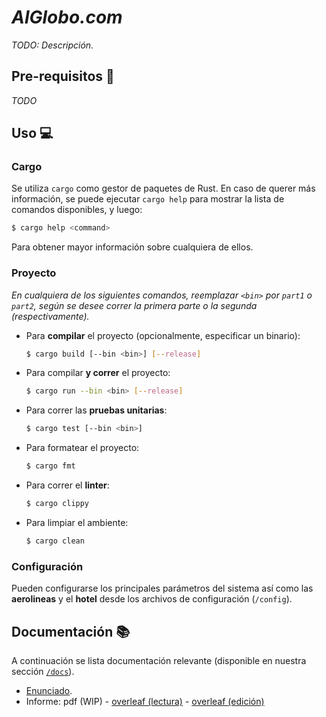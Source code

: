 # _AlGlobo.com_

_TODO: Descripción._

## Pre-requisitos :wrench:

_TODO_

## Uso :computer:

### Cargo

Se utiliza `cargo` como gestor de paquetes de Rust. En caso de querer más información, se puede ejecutar `cargo help` para mostrar la lista de comandos disponibles, y luego:

```bash
$ cargo help <command>
```

Para obtener mayor información sobre cualquiera de ellos.

### Proyecto

_En cualquiera de los siguientes comandos, reemplazar `<bin>` por `part1` o `part2`, según se desee correr la primera parte o la segunda (respectivamente)._

-   Para **compilar** el proyecto (opcionalmente, especificar un binario):
    ```bash
    $ cargo build [--bin <bin>] [--release]
    ```
-   Para compilar **y correr** el proyecto:
    ```bash
    $ cargo run --bin <bin> [--release]
    ```
-   Para correr las **pruebas unitarias**:
    ```bash
    $ cargo test [--bin <bin>]
    ```
-   Para formatear el proyecto:
    ```bash
    $ cargo fmt
    ```
-   Para correr el **linter**:
    ```bash
    $ cargo clippy
    ```
-   Para limpiar el ambiente:
    ```bash
    $ cargo clean
    ```

### Configuración

Pueden configurarse los principales parámetros del sistema así como las **aerolineas** y el **hotel** desde los archivos de configuración (`/config`).

## Documentación :books:

A continuación se lista documentación relevante (disponible en nuestra sección [`/docs`](./docs)).

-   [Enunciado](./docs/Enunciado.md).
-   Informe: pdf (WIP) - [overleaf (lectura)](https://es.overleaf.com/read/jcbzxvndgwkm) - [overleaf (edición)](https://es.overleaf.com/6759942824nmrwbpvwvndm)
